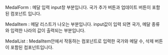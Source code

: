 MedalForm : 메달 입력 input창 부분입니다. 국가 추가 버튼과 업데이트 버튼이 포함된 컴포넌트 입니다. 

MedalItem : 메달 리스트가 나오는 부분입니다. input값이 입력 되면 국가, 메달 종류와 입력한 나라의 값이 출력되는 부분입니다.

MedalList : MedalItem안에서 작동하는 컴포넌트로 입력한 국가와 메달 수, 삭제 버튼이 포함된 컴포넌트입니다. 